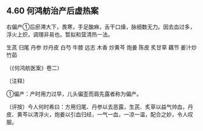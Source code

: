 ## 4.60 何鸿舫治产后虚热案

右偏产①后瘀滞大下，畏寒，手足酸麻，舌干口燥，脉细数无力。因去血过多，浮火上炽，调理非易也。暂拟和营清热一法。

生芪 归尾 丹参 炒丹皮 白芍 牛膝 远志 木香 炒黄芩 炮姜 陈皮 炙甘草 藕节 姜汁炒竹茹

（《何鸿舫医案》卷二）

〔注释〕

①偏产：产时用力过早，儿头偏歪而肩先露者称为偏产。

〔评按〕今人何时希曰：方用归尾、丹参以去恶露，生芪、炙草以益气帅血，丹皮、黄芩以清浮火，炮姜以引血归经，一气一血，一凉一温，配合之妙，令人叹服。
